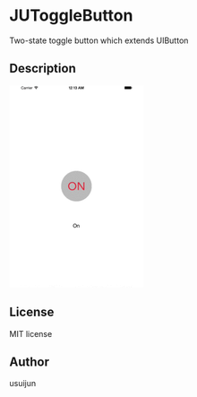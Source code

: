 # JUToggleButton

Two-state toggle button which extends UIButton

## Description

![](./data/toggle.gif)

## License

MIT license

## Author

usuijun
